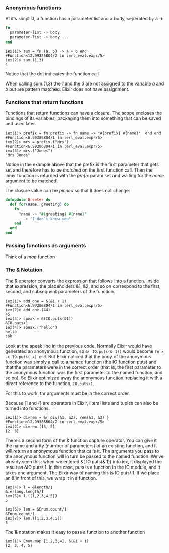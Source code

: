 ### Anonymous functions

At it's simplist, a function has a parameter list and a body, seperated by a **->**

```elixir
fn ​ ​   
  parameter-list -> body ​   
  parameter-list -> body ... ​   ​ 
end
```

```
iex(1)> sum = fn (a, b) -> a + b end
#Function<12.99386804/2 in :erl_eval.expr/5>
iex(2)> sum.(1,3)
4
```

Notice that the dot indicates the function call

When calling sum.(1,3) the _1_ and the _3_ are not assigned to the variable _a_ and _b_ but are pattern matched. Elixir does not have assignment.


### Functions that return functions

Functions that return functions can have a closure. The scope encloses the bindings of its variables, packaging them into something that can be saved and used later.

```
iex(1)> prefix = fn prefix -> fn name -> "#{prefix} #{name}"  end end
#Function<6.99386804/1 in :erl_eval.expr/5>
iex(2)> mrs = prefix.("Mrs")
#Function<6.99386804/1 in :erl_eval.expr/5>
iex(3)> mrs.("Jones")
"Mrs Jones"
```

Notice in the example above that the prefix is the first parameter that gets set and therefore has to be _matched_ on the first function call. Then the inner function is returned with the _prefix_ param set and waiting for the _name_ argument to be matched.

The closure value can be _pinned_ so that it does not change:

```elixir
defmodule Greeter do
  def for(name, greeting) do
    fn
      ^name -> "#{greeting} #{name}"
      _ -> "I don't know you"
    end
  end
end
```

### Passing functions as arguments

Think of a _map_ function


### The & Notation

The & operator converts the expression that follows into a function. Inside that expression, the placeholders &1, &2, and so on correspond to the first, second, and subsequent parameters of the function.

```
iex(1)> add_one = &(&1 + 1)
#Function<6.99386804/1 in :erl_eval.expr/5>
iex(2)> add_one.(44)
45
iex(3)> speak = &(IO.puts(&1))
&IO.puts/1
iex(4)> speak.("hello")
hello
:ok
```

Look at the speak line in the previous code. Normally Elixir would have generated an anonymous function, so `&( IO.puts(& 1))` would become `fn x -> IO.puts( x) end`. But Elixir noticed that the body of the anonymous function was simply a call to a named function (the IO function puts) and that the parameters were in the correct order (that is, the first parameter to the anonymous function was the first parameter to the named function, and so on). So Elixir optimized away the anonymous function, replacing it with a direct reference to the function, `IO.puts/1`.

For this to work, thr arguments must be in the correct order.

Because [] and {} are operators in Elixir, literal lists and tuples can also be turned into functions.

```
iex(1)> divrem = &{ div(&1, &2), rem(&1, &2) }
#Function<12.99386804/2 in :erl_eval.expr/5>
iex(2)> divrem.(13, 5)
{2, 3}
```

There’s a second form of the & function capture operator. You can give it the name and arity (number of parameters) of an existing function, and it will return an anonymous function that calls it. The arguments you pass to the anonymous function will in turn be passed to the named function. We’ve already seen this: when we entered &( IO.puts(& 1)) into iex, it displayed the result as &IO.puts/ 1. In this case, puts is a function in the IO module, and it takes one argument. The Elixir way of naming this is IO.puts/ 1. If we place an & in front of this, we wrap it in a function.

```
iex(4)> l = &length/1
&:erlang.length/1
iex(5)> l.([1,2,3,4,5])
5

iex(6)> len = &Enum.count/1
&Enum.count/1
iex(7)> len.([1,2,3,4,5])
5
```

The **&** notation makes it easy to pass a function to another function

```
iex(1)> Enum.map [1,2,3,4], &(&1 + 1)
[2, 3, 4, 5]
```
